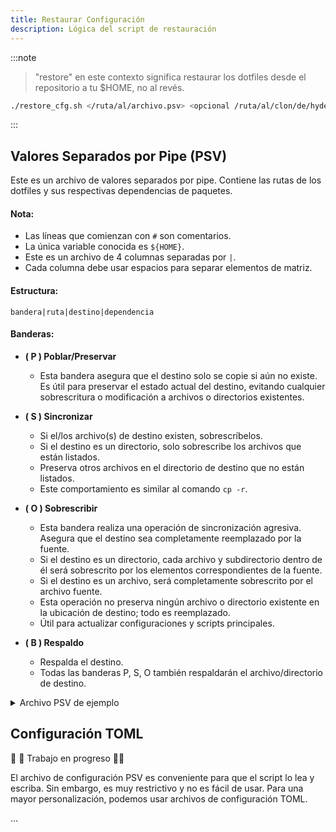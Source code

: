 ```yaml
---
title: Restaurar Configuración
description: Lógica del script de restauración
---
```


:::note

> "restore" en este contexto significa restaurar los dotfiles desde el repositorio a tu $HOME, no al revés.

```sh
./restore_cfg.sh </ruta/al/archivo.psv> <opcional /ruta/al/clon/de/hyde>
```

:::

## Valores Separados por Pipe (PSV)

Este es un archivo de valores separados por pipe. Contiene las rutas de los dotfiles y sus respectivas dependencias de paquetes.

#### Nota:

- Las líneas que comienzan con `#` son comentarios.
- La única variable conocida es `${HOME}`.
- Este es un archivo de 4 columnas separadas por `|`.
- Cada columna debe usar espacios para separar elementos de matriz.

#### Estructura:

```shell
bandera|ruta|destino|dependencia
```

#### Banderas:

- **( P ) Poblar/Preservar**

  - Esta bandera asegura que el destino solo se copie si aún no existe. Es útil para preservar el estado actual del destino, evitando cualquier sobrescritura o modificación a archivos o directorios existentes.

- **( S ) Sincronizar**

  - Si el/los archivo(s) de destino existen, sobrescríbelos.
  - Si el destino es un directorio, solo sobrescribe los archivos que están listados.
  - Preserva otros archivos en el directorio de destino que no están listados.
  - Este comportamiento es similar al comando `cp -r`.

- **( O ) Sobrescribir**

  - Esta bandera realiza una operación de sincronización agresiva. Asegura que el destino sea completamente reemplazado por la fuente.
  - Si el destino es un directorio, cada archivo y subdirectorio dentro de él será sobrescrito por los elementos correspondientes de la fuente.
  - Si el destino es un archivo, será completamente sobrescrito por el archivo fuente.
  - Esta operación no preserva ningún archivo o directorio existente en la ubicación de destino; todo es reemplazado.
  - Útil para actualizar configuraciones y scripts principales.

- **( B ) Respaldo**
  - Respalda el destino.
  - Todas las banderas P, S, O también respaldarán el archivo/directorio de destino.

<details>
<summary>Archivo PSV de ejemplo</summary>

```shell
 Archivos principales de Hyde 
P|${HOME}/.config/hyde|config.toml|hyprland
P|${HOME}/.config/hypr|hyde.conf animations.conf windowrules.conf keybindings.conf userprefs.conf monitors.conf|hyprland
P|${HOME}/.config/hypr|nvidia.conf|hyprland nvidia-utils
P|${HOME}/.config/hypr/themes|theme.conf wallbash.conf colors.conf|hyprland
P|${HOME}/.local/state|hyde|hyprland

S|${HOME}/.config/hypr|hyprland.conf|hyprland
S|${HOME}/.local|bin|hyprland
S|${HOME}/.config|gtk-3.0|nwg-look
S|${HOME}/.config|nwg-look|nwg-look
S|${HOME}/.config|xsettingsd|nwg-look
S|${HOME}|.gtkrc-2.0|nwg-look
S|${HOME}/.config|Kvantum|kvantum
S|${HOME}/.config|qt5ct|qt5ct
S|${HOME}/.config|qt6ct|qt6ct
S|${HOME}/.config/hyde|wallbash|hyprland
S|${HOME}/.config/hypr|animations|hyprland

O|${HOME}/.local/share|hyde|hyprland
O|${HOME}/.local/lib|hyde|hyprland

 Editor 
P|${HOME}/.config/Code - OSS/User|settings.json|code
P|${HOME}/.config/Code/User|settings.json|visual-studio-code-bin
P|${HOME}/.config/VSCodium/User|settings.json|vscodium-bin

 Barra 
P|${HOME}/.config/waybar|config.ctl|waybar
S|${HOME}/.config/waybar|modules config.jsonc theme.css style.css|waybar

 Terminal 
P|${HOME}/.config|lsd|lsd
S|${HOME}/.config|fastfetch|fastfetch
S|${HOME}/.config/kitty|hyde.conf theme.conf|kitty
P|${HOME}/.config/kitty|kitty.conf|kitty

 Shell 
P|${HOME}/.config|fish|fish
P|${HOME}|.zshrc .hyde.zshrc .p10k.zsh|zsh zsh-theme-powerlevel10k pokego-bin
S|${HOME}|.zshenv|zsh zsh-theme-powerlevel10k

 Explorador de archivos 
P|${HOME}/.local/state|dolphinstaterc|dolphin
P|${HOME}/.config|baloofilerc|dolphin
S|${HOME}/.config/menus|applications.menu|dolphin
S|${HOME}/.config|dolphinrc|dolphin
S|${HOME}/.config|kdeglobals|dolphin
S|${HOME}/.local/share/kio/servicemenus|hydewallpaper.desktop|dolphin
S|${HOME}/.local/share/kxmlgui5|dolphin|dolphin
S|${HOME}/.local/share|dolphin|dolphin

 Entrada 
P|${HOME}/.config|libinput-gestures.conf|libinput-gestures

 Wayland 
P|${HOME}/.config|spotify-flags.conf|spotify
P|${HOME}/.config|code-flags.conf|code
P|${HOME}/.config|code-flags.conf|visual-studio-code-bin
P|${HOME}/.config|vscodium-flags.conf|vscodium-bin
P|${HOME}/.config|electron-flags.conf|electron

 Notificaciones 
S|${HOME}/.config|dunst|dunst

 Juegos 
S|${HOME}/.config|MangoHud|mangohud

 Lanzador 
S|${HOME}/.config|rofi|rofi
S|${HOME}/.config|wlogout|wlogout

 Pantalla de bloqueo 
S|${HOME}/.config|swaylock|swaylock-effects
P|${HOME}/.config/hypr|hyprlock.conf|hyprlock
S|${HOME}/.config/hypr|hyprlock|hyprlock

 Demonio de inactividad 
P|${HOME}/.config/hypr|hypridle.conf|hypridle
```

</details>

## Configuración TOML

🚧 🚧 Trabajo en progreso 🚧🚧

El archivo de configuración PSV es conveniente para que el script lo lea y escriba. Sin embargo, es muy restrictivo y no es fácil de usar.
Para una mayor personalización, podemos usar archivos de configuración TOML.

...
